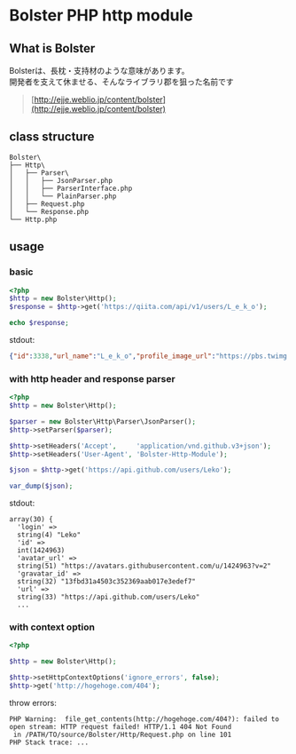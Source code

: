 
# Bolster PHP http module

## What is Bolster
Bolsterは、長枕・支持材のような意味があります。  
開発者を支えて休ませる、そんなライブラリ郡を狙った名前です

> [http://ejje.weblio.jp/content/bolster](http://ejje.weblio.jp/content/bolster)

## class structure
```
Bolster\
├── Http\
│   ├── Parser\
│   │   ├── JsonParser.php
│   │   ├── ParserInterface.php
│   │   └── PlainParser.php
│   ├── Request.php
│   └── Response.php
└── Http.php
```

## usage

### basic
```php
<?php
$http = new Bolster\Http();
$response = $http->get('https://qiita.com/api/v1/users/L_e_k_o');

echo $response;
```

stdout:

```json
{"id":3338,"url_name":"L_e_k_o","profile_image_url":"https://pbs.twimg.com/profile_images/453306597716930561/fcy5Qh53_normal.jpeg",...
```

### with http header and response parser
```php
<?php
$http = new Bolster\Http();

$parser = new Bolster\Http\Parser\JsonParser();
$http->setParser($parser);

$http->setHeaders('Accept',     'application/vnd.github.v3+json');
$http->setHeaders('User-Agent', 'Bolster-Http-Module');

$json = $http->get('https://api.github.com/users/Leko');

var_dump($json);
```

stdout:

```
array(30) {
  'login' =>
  string(4) "Leko"
  'id' =>
  int(1424963)
  'avatar_url' =>
  string(51) "https://avatars.githubusercontent.com/u/1424963?v=2"
  'gravatar_id' =>
  string(32) "13fbd31a4503c352369aab017e3edef7"
  'url' =>
  string(33) "https://api.github.com/users/Leko"
  ...
```

### with context option
```php
<?php

$http = new Bolster\Http();

$http->setHttpContextOptions('ignore_errors', false);
$http->get('http://hogehoge.com/404');
```

throw errors:

```
PHP Warning:  file_get_contents(http://hogehoge.com/404?): failed to open stream: HTTP request failed! HTTP/1.1 404 Not Found
 in /PATH/TO/source/Bolster/Http/Request.php on line 101
PHP Stack trace: ...
```

